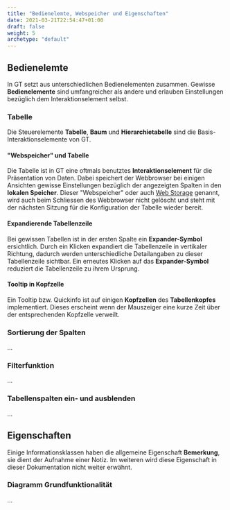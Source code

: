 ```yaml
---
title: "Bedienelemte, Webspeicher und Eigenschaften"
date: 2021-03-21T22:54:47+01:00
draft: false
weight: 5
archetype: "default"
---
```

## Bedienelemte
In GT setzt aus unterschiedlichen Bedienelementen zusammen. Gewisse **Bedienelemente** sind umfangreicher als andere und erlauben Einstellungen bezüglich dem Interaktionselement selbst.

### Tabelle
Die Steuerelemente **Tabelle**, **Baum** und **Hierarchietabelle** sind die Basis-Interaktionselemente von GT.

#### "Webspeicher" und Tabelle
Die Tabelle ist in GT eine oftmals benutztes **Interaktionselement** für die Präsentation von Daten. Dabei speichert der Webbrowser bei einigen Ansichten gewisse Einstellungen bezüglich der angezeigten Spalten in den **lokalen Speicher**. Dieser "Webspeicher" oder auch [Web Storage](//de.wikipedia.org/wiki/Web_Storage) genannt, wird auch beim Schliessen des Webbrowser nicht gelöscht und steht mit der nächsten Sitzung für die Konfiguration der Tabelle wieder bereit.

#### Expandierende Tabellenzeile
Bei gewissen Tabellen ist in der ersten Spalte ein **Expander-Symbol** ersichtlich. Durch ein Klicken expandiert die Tabellenzeile in vertikaler Richtung, dadurch werden unterschiedliche Detailangaben zu dieser Tabellenzeile sichtbar. Ein erneutes Klicken auf das **Expander-Symbol** reduziert die Tabellenzeile zu ihrem Ursprung.

#### Tooltip in Kopfzelle
Ein Tooltip bzw. Quickinfo ist auf einigen **Kopfzellen** des **Tabellenkopfes** implementiert. Dieses erscheint wenn der Mauszeiger eine kurze Zeit über der entsprechenden Kopfzelle verweilt.

### Sortierung der Spalten
...

### Filterfunktion
...

### Tabellenspalten ein- und ausblenden
...

## Eigenschaften
Einige Informationsklassen haben die allgemeine Eigenschaft **Bemerkung**, sie dient der Aufnahme einer Notiz. Im weiteren wird diese Eigenschaft in dieser Dokumentation nicht weiter erwähnt.

### Diagramm Grundfunktionalität
...
